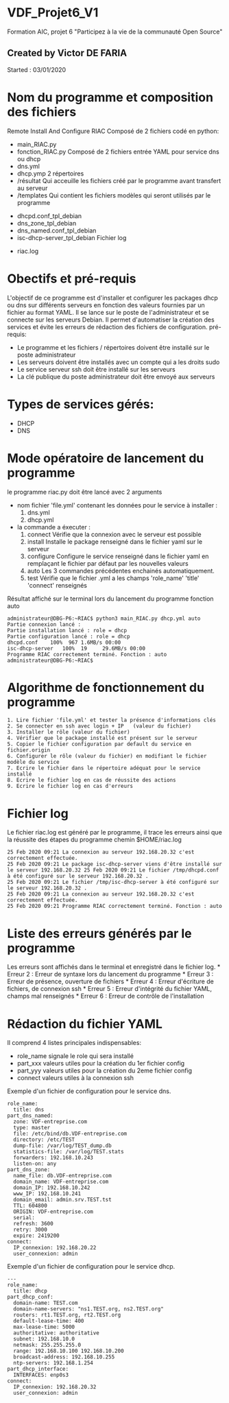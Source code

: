 # VDF_Projet6_V1
Formation AIC, projet 6 "Participez à la vie de la communauté Open Source"

## Created by Victor DE FARIA
Started : 03/01/2020

# Nom du programme et composition des fichiers
Remote Install And Configure    RIAC
Composé de 2 fichiers codé en python: 
* main_RIAC.py 
* fonction_RIAC.py 
Composé de 2 fichiers entrée YAML pour service dns ou dhcp
* dns.yml
* dhcp.ymp
2 répertoires 
* /résultat   Qui acceuille les fichiers créé par le programme avant transfert au serveur
* /templates  Qui contient les fichiers modèles qui seront utilisés par le programme
- dhcpd.conf_tpl_debian
- dns_zone_tpl_debian
- dns_named.conf_tpl_debian
- isc-dhcp-server_tpl_debian
Fichier log
* riac.log


# Obectifs et pré-requis
L'objectif  de ce programme est d'installer et configurer les packages dhcp ou dns sur différents serveurs en fonction des valeurs fournies par un fichier au format YAML. Il se lance sur le poste de l'administrateur et se connecte sur les serveurs Debian.
Il permet d'automatiser la création des services et évite les erreurs de  rédaction des fichiers de configuration.
pré-requis:
* Le programme et les fichiers / répertoires doivent être installé sur le poste administrateur
* Les serveurs doivent être installés avec un compte qui a les droits sudo
* Le service serveur ssh doit être installé sur les serveurs
* La clé publique du poste administrateur doit être envoyé aux serveurs

# Types de services gérés:
* DHCP
* DNS

# Mode opératoire de lancement du programme
le programme riac.py doit être lancé avec 2 arguments
* nom fichier 'file.yml' contenant les données pour le service à installer :
    1. dns.yml
    2. dhcp.yml
* la commande a éxecuter :
    1. connect      Vérifie que la connexion avec le serveur est possible
    2. install      Installe le package renseigné dans le fichier yaml sur le serveur
    3. configure    Configure le service renseigné dans le fichier yaml en remplaçant le fichier par défaut par les nouvelles valeurs 
    4. auto         Les 3 commandes précédentes enchainés automatiquement.
    5. test         Vérifie que le fichier .yml a les champs 'role_name' 'title' 'connect' renseignés

Résultat affiché sur le terminal lors du lancement du programme fonction auto
```
administrateur@DBG-P6:~RIAC$ python3 main_RIAC.py dhcp.yml auto
Partie connexion lancé :
Partie installation lancé : role = dhcp
Partie configuration lancé : role = dhcp
dhcpd.conf    100%  967 1.6MB/s 00:00
isc-dhcp-server   100%  19     29.6MB/s 00:00
Programme RIAC correctement terminé. Fonction : auto
administrateur@DBG-P6:~RIAC$
```


# Algorithme de fonctionnement du programme
    1. Lire fichier 'file.yml' et tester la présence d'informations clés
    2. Se connecter en ssh avec login + IP   (valeur du fichier)
    3. Installer le rôle (valeur du fichier)
    4. Vérifier que le package installé est présent sur le serveur
    5. Copier le fichier configuration par default du service en fichier.origin
    6. Configurer le rôle (valeur du fichier) en modifiant le fichier modèle du service
    7. Ecrire le fichier dans le répertoire adéquat pour le service installé
    8. Ecrire le fichier log en cas de réussite des actions
    9. Ecrire le fichier log en cas d'erreurs

# Fichier log 
Le fichier riac.log est généré par le programme, il trace les erreurs ainsi que la réussite des étapes du programme
chemin $HOME/riac.log
```
25 Feb 2020 09:21 La connexion au serveur 192.168.20.32 c'est correctement effectuée.
25 Feb 2020 09:21 Le package isc-dhcp-server viens d'être installé sur le serveur 192.168.20.32 25 Feb 2020 09:21 Le fichier /tmp/dhcpd.conf à été configuré sur le serveur 192.168.20.32 .
25 Feb 2020 09:21 Le fichier /tmp/isc-dhcp-server à été configuré sur le serveur 192.168.20.32 .
25 Feb 2020 09:21 La connexion au serveur 192.168.20.32 c'est correctement effectuée.
25 Feb 2020 09:21 Programme RIAC correctement terminé. Fonction : auto
```


# Liste des erreurs générés par le programme
Les erreurs sont affichés dans le terminal et enregistré dans le fichier log.
    * Erreur 2 : Erreur de syntaxe lors du lancement du programme
    * Erreur 3 : Erreur  de présence, ouverture de fichiers
    * Erreur 4 : Erreur  d'écriture de fichiers, de connexion ssh
    * Erreur 5 : Erreur  d'intégrité du fichier YAML, champs mal renseignés
    * Erreur 6 : Erreur de contrôle de l'installation
    
# Rédaction du fichier YAML
Il comprend 4 listes principales indispensables:
* role_name     signale le role qui sera installé
* part_xxx      valeurs utiles pour la création du 1er fichier config
* part_yyy      valeurs utiles pour la création du 2eme fichier config
* connect       valeurs utiles à la connexion ssh

Exemple d'un fichier de configuration pour le service dns.
```
role_name:
  title: dns
part_dns_named:
  zone: VDF-entreprise.com
  type: master
  file: /etc/bind/db.VDF-entreprise.com
  directory: /etc/TEST
  dump-file: /var/log/TEST_dump.db
  statistics-file: /var/log/TEST.stats
  forwarders: 192.168.10.243
  listen-on: any
part_dns_zone:
  name_file: db.VDF-entreprise.com
  domain_name: VDF-entreprise.com
  domain_IP: 192.168.10.242
  www_IP: 192.168.10.241
  domain_email: admin.srv.TEST.tst
  TTL: 604800
  ORIGIN: VDF-entreprise.com
  serial:
  refresh: 3600
  retry: 3000
  expire: 2419200
connect:
  IP_connexion: 192.168.20.22
  user_connexion: admin

```

Exemple d'un fichier de configuration pour le service dhcp.
```
--- 
role_name:
  title: dhcp 
part_dhcp_conf:
  domain-name: TEST.com
  domain-name-servers: "ns1.TEST.org, ns2.TEST.org"
  routers: rt1.TEST.org, rt2.TEST.org
  default-lease-time: 400
  max-lease-time: 5000
  authoritative: authoritative
  subnet: 192.168.10.0
  netmask: 255.255.255.0
  range: 192.168.10.100 192.168.10.200
  broadcast-address: 192.168.10.255
  ntp-servers: 192.168.1.254
part_dhcp_interface:
  INTERFACES: enp0s3
connect:
  IP_connexion: 192.168.20.32
  user_connexion: admin

```



# 
